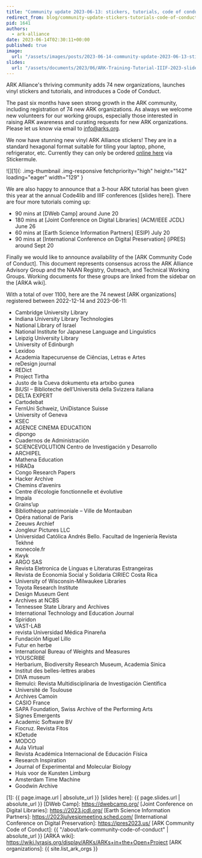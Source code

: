 ```yaml
---
title: "Community update 2023-06-13: stickers, tutorials, code of conduct"
redirect_from: blog/community-update-stickers-tutorials-code-of-conduct/
pid: 1641
authors:
  - ark-alliance
date: 2023-06-14T02:30:11+00:00
published: true
image:
  url: "/assets/images/posts/2023-06-14-community-update-2023-06-13-stickers-tutorials-code-of-conduct/arka-vinyl-sticker.png"
slides:
  url: "/assets/documents/2023/06/ARK-Training-Tutorial-IIIF-2023-slides.pdf"
---
```


ARK Alliance's thriving community adds 74 new organizations, launches vinyl
stickers and tutorials, and introduces a Code of Conduct.

<!--more-->

The past six months have seen strong growth in the ARK community, including
registration of 74 new ARK organizations. As always we welcome new volunteers
for our working groups, especially those interested in raising ARK awareness
and curating requests for new ARK organizations. Please let us know via email
to info@arks.org.

We now have stunning new vinyl ARK Alliance stickers! They are in a standard
hexagonal format suitable for tiling your laptop, phone, refrigerator, etc.
Currently they can only be ordered [online here] via Stickermule.

![][1]{: .img-thumbnail .img-responsive fetchpriority="high" height="142" loading="eager" width="129" }

We are also happy to announce that a 3-hour ARK tutorial has been given this
year at the annual Code4lib and IIIF conferences ([slides here]). There are
four more tutorials coming up:

-   90 mins at [DWeb Camp] around June 20
-   180 mins at [Joint Conference on Digital Libraries] (ACM/IEEE JCDL) June
    26
-   60 mins at [Earth Science Information Partners] (ESIP) July 20
-   90 mins at [International Conference on Digital Preservation] (iPRES)
    around Sept 20

Finally we would like to announce availability of the [ARK Community Code of
Conduct]. This document represents consensus across the ARK Alliance Advisory
Group and the NAAN Registry, Outreach, and Technical Working Groups. Working
documents for these groups are linked from the sidebar on the [ARKA wiki].

With a total of over 1100, here are the 74 newest [ARK organizations]
registered between 2022-12-14 and 2023-06-11:

-   Cambridge University Library
-   Indiana University Library Technologies
-   National Library of Israel
-   National Institute for Japanese Language and Linguistics
-   Leipzig University Library
-   University of Edinburgh
-   Lexidoo
-   Academia Itapecuruense de Ciências, Letras e Artes
-   reDesign journal
-   REDict
-   Project Tirtha
-   Justo de la Cueva dokumentu eta artxibo gunea
-   BiUSI – Biblioteche dell’Università della Svizzera italiana
-   DELTA EXPERT
-   Cartodebat
-   FernUni Schweiz, UniDistance Suisse
-   University of Geneva
-   KSEC
-   AGENCE CINEMA EDUCATION
-   dipongo
-   Cuadernos de Administración
-   SCIENCEVOLUTION Centro de Investigación y Desarrollo
-   ARCHIPEL
-   Mathena Education
-   HiRADa
-   Congo Research Papers
-   Hacker Archive
-   Chemins d’avenirs
-   Centre d’écologie fonctionnelle et évolutive
-   Impala
-   Grains’up
-   Bibliothèque patrimoniale – Ville de Montauban
-   Opéra national de Paris
-   Zeeuws Archief
-   Jongleur Pictures LLC
-   Universidad Católica Andrés Bello. Facultad de Ingeniería Revista Tekhné
-   monecole.fr
-   Kwyk
-   ARGO SAS
-   Revista Eletronica de Linguas e Literaturas Estrangeiras
-   Revista de Economía Social y Solidaria CIRIEC Costa Rica
-   University of Wisconsin-Milwaukee Libraries
-   Toyota Research Institute
-   Design Museum Gent
-   Archives at NCBS
-   Tennessee State Library and Archives
-   International Technology and Education Journal
-   Spiridon
-   VAST-LAB
-   revista Universidad Médica Pinareña
-   Fundación Miguel Lillo
-   Futur en herbe
-   International Bureau of Weights and Measures
-   YOUSCRIBE
-   Herbarium, Biodiversity Research Museum, Academia Sinica
-   Institut des belles-lettres arabes
-   DIVA museum
-   Remulci: Revista Multidisciplinaria de Investigación Científica
-   Université de Toulouse
-   Archives Camoin
-   CASIO France
-   SAPA Foundation, Swiss Archive of the Performing Arts
-   Signes Emergents
-   Academic Software BV
-   Fiocruz. Revista Fitos
-   KDetude
-   MODCO
-   Aula Virtual
-   Revista Académica Internacional de Educación Física
-   Research Inspiration
-   Journal of Experimental and Molecular Biology
-   Huis voor de Kunsten Limburg
-   Amsterdam Time Machine
-   Goodwin Archive

[online here]: https://www.stickermule.com/item/2421090c47beca439dbded424879d2e6
[1]: {{ page.image.url | absolute_url }}
[slides here]: {{ page.slides.url | absolute_url }}
[DWeb Camp]: https://dwebcamp.org/
[Joint Conference on Digital Libraries]: https://2023.jcdl.org/
[Earth Science Information Partners]: https://2023julyesipmeeting.sched.com/
[International Conference on Digital Preservation]: https://ipres2023.us/
[ARK Community Code of Conduct]: {{ "/about/ark-community-code-of-conduct" | absolute_url }}
[ARKA wiki]: https://wiki.lyrasis.org/display/ARKs/ARKs+in+the+Open+Project
[ARK organizations]: {{ site.list_ark_orgs }}
